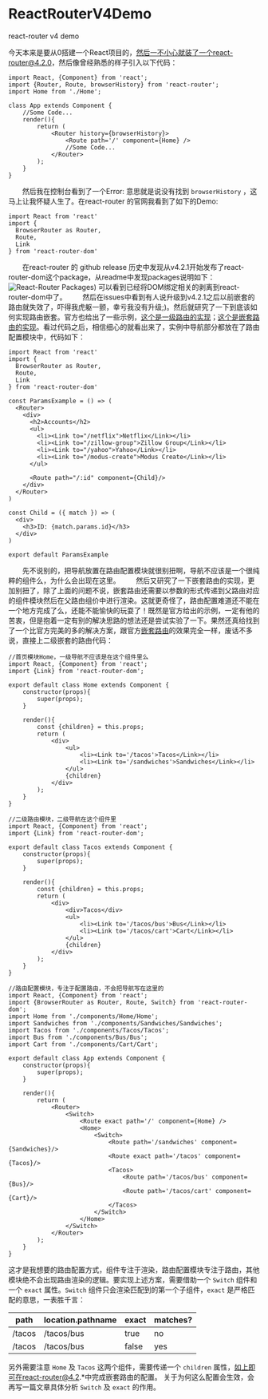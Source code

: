 # ReactRouterV4Demo
react-router v4 demo

今天本来是要从0搭建一个React项目的，然后一不小心就装了一个react-router@4.2.0，然后像曾经熟悉的样子引入以下代码：
```
import React, {Component} from 'react';
import {Router, Route, browserHistory} from 'react-router';
import Home from './Home';

class App extends Component {
    //Some Code...
    render(){
        return (
            <Router history={browserHistory}>
                <Route path='/' component={Home} />
                //Some Code...
            </Router>
        );
    }
}
```
　　然后我在控制台看到了一个Error: 意思就是说没有找到 `browserHistory` ，这马上让我怀疑人生了。在react-router 的官网我看到了如下的Demo:
```
import React from 'react'
import {
  BrowserRouter as Router,
  Route,
  Link
} from 'react-router-dom'
```
　　在react-router 的 github release 历史中发现从v4.2.1开始发布了react-router-dom这个package，从readme中发现packages说明如下：
　　![React-Router Packages](
https://user-gold-cdn.xitu.io/2017/10/12/fc67e2da92c3095f4ad13ebce4913b33))
可以看到已经将DOM绑定相关的剥离到react-router-dom中了。
　　然后在issues中看到有人说升级到v4.2.1之后以前嵌套的路由就失效了，吓得我虎躯一颤，幸亏我没有升级;)。然后就研究了一下到底该如何实现路由嵌套。官方也给出了一些示例，[这个是一级路由的实现](https://reacttraining.com/react-router/web/example/url-params)；[这个是嵌套路由的实现](https://reacttraining.com/react-router/web/example/route-config)。看过代码之后，相信细心的就看出来了，实例中导航部分都放在了路由配置模块中，代码如下：
```
import React from 'react'
import {
  BrowserRouter as Router,
  Route,
  Link
} from 'react-router-dom'

const ParamsExample = () => (
  <Router>
    <div>
      <h2>Accounts</h2>
      <ul>
        <li><Link to="/netflix">Netflix</Link></li>
        <li><Link to="/zillow-group">Zillow Group</Link></li>
        <li><Link to="/yahoo">Yahoo</Link></li>
        <li><Link to="/modus-create">Modus Create</Link></li>
      </ul>

      <Route path="/:id" component={Child}/>
    </div>
  </Router>
)

const Child = ({ match }) => (
  <div>
    <h3>ID: {match.params.id}</h3>
  </div>
)

export default ParamsExample
```
　　先不说别的，把导航放置在路由配置模块就很别扭啊，导航不应该是一个很纯粹的组件么，为什么会出现在这里。
　　然后又研究了一下嵌套路由的实现，更加别扭了，除了上面的问题不说，嵌套路由还需要以参数的形式传递到父路由对应的组件模块然后在父路由组价中进行渲染。这就更奇怪了，路由配置难道还不能在一个地方完成了么，还能不能愉快的玩耍了！既然是官方给出的示例，一定有他的苦衷，但是抱着一定有别的解决思路的想法还是尝试实验了一下。果然还真给找到了一个比官方完美的多的解决方案，跟官方[嵌套路由](https://reacttraining.com/react-router/web/example/route-config)的效果完全一样，废话不多说，直接上二级嵌套的路由代码：
```
//首页模块Home，一级导航不应该是在这个组件里么
import React, {Component} from 'react';
import {Link} from 'react-router-dom';

export default class Home extends Component {
    constructor(props){
        super(props);
    }

    render(){
        const {children} = this.props;
        return (
            <div>
                <ul>
                    <li><Link to='/tacos'>Tacos</Link></li>
                    <li><Link to='/sandwiches'>Sandwiches</Link></li>
                </ul>
                {children}
            </div>
        );
    }
}

//二级路由模块，二级导航在这个组件里
import React, {Component} from 'react';
import {Link} from 'react-router-dom';

export default class Tacos extends Component {
    constructor(props){
        super(props);
    }

    render(){
        const {children} = this.props;
        return (
            <div>
                <div>Tacos</div>
                <ul>
                    <li><Link to='/tacos/bus'>Bus</Link></li>
                    <li><Link to='/tacos/cart'>Cart</Link></li>
                </ul>            
                {children}
            </div>
        );
    }
}

//路由配置模块，专注于配置路由，不会把导航写在这里的
import React, {Component} from 'react';
import {BrowserRouter as Router, Route, Switch} from 'react-router-dom';
import Home from './components/Home/Home';
import Sandwiches from './components/Sandwiches/Sandwiches';
import Tacos from './components/Tacos/Tacos';
import Bus from './components/Bus/Bus';
import Cart from './components/Cart/Cart';

export default class App extends Component {
    constructor(props){
        super(props);
    }

    render(){
        return (
            <Router>
                <Switch>
                    <Route exact path='/' component={Home} />
                    <Home>
                        <Switch>
                            <Route path='/sandwiches' component={Sandwiches}/>
                            <Route exact path='/tacos' component={Tacos}/>
                            <Tacos>
                                <Route path='/tacos/bus' component={Bus}/>
                                <Route path='/tacos/cart' component={Cart}/>
                            </Tacos>
                        </Switch>
                    </Home>
                </Switch>
            </Router>
        );
    }
}
```
这才是我想要的路由配置方式，组件专注于渲染，路由配置模块专注于路由，其他模块绝不会出现路由渲染的逻辑。要实现上述方案，需要借助一个 `Switch` 组件和一个 `exact` 属性。`Switch` 组件只会渲染匹配到的第一个子组件，`exact` 是严格匹配的意思，一表胜千言：

|    path    | location.pathname | exact | matches? |
| ---------- | ----------------- | ----- | -------- |
|    /tacos  |     /tacos/bus    | true  |   no     |
|    /tacos  |     /tacos/bus    | false |   yes    |

另外需要注意 `Home` 及 `Tacos` 这两个组件，需要传递一个 `children` 属性，如上即可在react-router@4.2.*中完成嵌套路由的配置。 关于为何这么配置会生效，会再写一篇文章具体分析 `Switch` 及 `exact` 的作用。